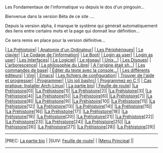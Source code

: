 Les Fondamentaux de l'informatique
vu depuis le dos d'un pingouin...


Bienvenue dans la version Béta de ce site ....

Depuis la version alpha, il manque le système qui générait automatiquement des liens entre certains mots et la page qui donnait leur définition...

Ce sera remis en place pour la version définitive...

|[ La Préhistoire](010_prehistoire.php)|
|[ Anatomie d'un Ordinateur](020_hardware.php)|
|[ Les Périphériques](030_periph.php)|
|[ Le clavier](040_clavier.php)|
|[ Le Codage de l'information](050_coding.php)|
|[ Le Boot](060_boot.php)|
|[ Login as user](065_login.php)|
|[ Login as user](067_connected.php)|
|[ Les Interfaces](070_interface.php)|
|[ Le Logiciel](080_software.php)|
|[ Le réseau](090_network.php)|
|[ Unix...](100_unix.php)|
|[ Les Disques](110_disks.php)|
|[ L'arborescence](120_arborescence.php)|
|[ La philosophie du Libre](130_libre.php)|
|[ A l'origine était sh...](140_shell.php)|
|[ Les commandes de base](150_console.php)|
|[ Éditer du texte avec la console...](160_editor.php)|
|[ Les différents éditeurs](170_shell-tools.php)|
|[ Vim](190_vim.php)|
|[ Emacs](200_emacs.php)|
|[ Les fichiers de configuration](210_config.php)|
|[ Trouver de l'aide et progresser](220_help.php)|
|[ Programmer](230_programming.php)|
|[ Un joli bashrc](240_bashrc.php)|
|[ Programmez en C !](250_c-langage.php)|
|[ Cas pratique: Installer Arch-Linux](260_archlinux.php)|
|[ La partie bio](author.php)|
|[ Feuille de route](roadmap.php)|
|[La Préhistoire](010_prehistoire.md)[0]|
|[La Préhistoire](010_prehistoire.md)[1]|
|[La Préhistoire](010_prehistoire.md)[2]|
|[La Préhistoire](010_prehistoire.md)[3]|
|[La Préhistoire](010_prehistoire.md)[4]|
|[La Préhistoire](010_prehistoire.md)[5]|
|[La Préhistoire](010_prehistoire.md)[6]|
|[La Préhistoire](010_prehistoire.md)[7]|
|[La Préhistoire](010_prehistoire.md)[8]|
|[La Préhistoire](010_prehistoire.md)[9]|
|[La Préhistoire](010_prehistoire.md)[10]|
|[La Préhistoire](010_prehistoire.md)[11]|
|[La Préhistoire](010_prehistoire.md)[12]|
|[La Préhistoire](010_prehistoire.md)[13]|
|[La Préhistoire](010_prehistoire.md)[14]|
|[La Préhistoire](010_prehistoire.md)[15]|
|[La Préhistoire](010_prehistoire.md)[16]|
|[La Préhistoire](010_prehistoire.md)[17]|
|[La Préhistoire](010_prehistoire.md)[18]|
|[La Préhistoire](010_prehistoire.md)[19]|
|[La Préhistoire](010_prehistoire.md)[20]|
|[La Préhistoire](010_prehistoire.md)[21]|
|[La Préhistoire](010_prehistoire.md)[22]|
|[La Préhistoire](010_prehistoire.md)[23]|
|[La Préhistoire](010_prehistoire.md)[24]|
|[La Préhistoire](010_prehistoire.md)[25]|
|[La Préhistoire](010_prehistoire.md)[26]|
|[La Préhistoire](010_prehistoire.md)[27]|
|[La Préhistoire](010_prehistoire.md)[28]|
|[La Préhistoire](010_prehistoire.md)[29]|

---

|PREC: [La partie bio](author.md) | |SUIV: [Feuille de route](roadmap.md)|
| |[Menu Principal](index.md) ||

---

